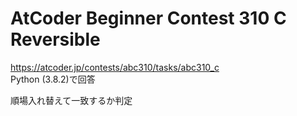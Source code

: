 # AtCoder Beginner Contest 310 C Reversible  
https://atcoder.jp/contests/abc310/tasks/abc310_c  
Python (3.8.2)で回答  

順場入れ替えて一致するか判定
